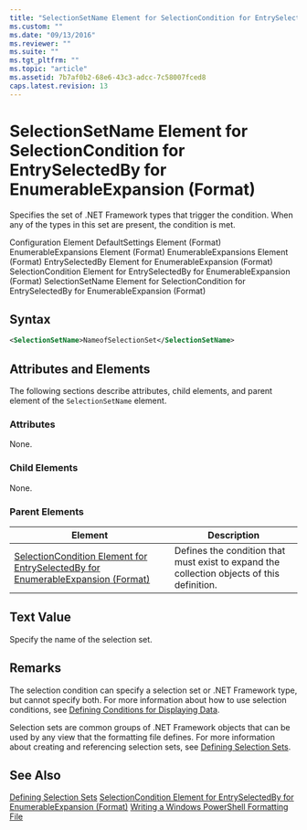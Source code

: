 ```yaml
---
title: "SelectionSetName Element for SelectionCondition for EntrySelectedBy for EnumerableExpansion (Format) | Microsoft Docs"
ms.custom: ""
ms.date: "09/13/2016"
ms.reviewer: ""
ms.suite: ""
ms.tgt_pltfrm: ""
ms.topic: "article"
ms.assetid: 7b7af0b2-68e6-43c3-adcc-7c58007fced8
caps.latest.revision: 13
---
```

# SelectionSetName Element for SelectionCondition for EntrySelectedBy for EnumerableExpansion (Format)
Specifies the set of .NET Framework types that trigger the condition. When any of the types in this set are present, the condition is met.

 Configuration Element
DefaultSettings Element (Format)
EnumerableExpansions Element (Format)
EnumerableExpansions Element (Format)
EntrySelectedBy Element for EnumerableExpansion (Format)
SelectionCondition Element for EntrySelectedBy for EnumerableExpansion (Format)
SelectionSetName Element for SelectionCondition for EntrySelectedBy for EnumerableExpansion (Format)

## Syntax

```xml
<SelectionSetName>NameofSelectionSet</SelectionSetName>
```

## Attributes and Elements
 The following sections describe attributes, child elements, and parent element of the `SelectionSetName` element.

### Attributes
 None.

### Child Elements
 None.

### Parent Elements

|Element|Description|
|-------------|-----------------|
|[SelectionCondition Element for EntrySelectedBy for EnumerableExpansion (Format)](./selectioncondition-element-for-entryselectedby-for-enumerableexpansion-format.md)|Defines the condition that must exist to expand the collection objects of this definition.|

## Text Value
 Specify the name of the selection set.

## Remarks
 The selection condition can specify a selection set or .NET Framework type, but cannot specify both. For more information about how to use selection conditions, see [Defining Conditions for Displaying Data](./defining-conditions-for-displaying-data.md).

 Selection sets are common groups of .NET Framework objects that can be used by any view that the formatting file defines. For more information about creating and referencing selection sets, see [Defining Selection Sets](./defining-selection-sets.md).

## See Also
 [Defining Selection Sets](./defining-selection-sets.md)
 [SelectionCondition Element for EntrySelectedBy for EnumerableExpansion (Format)](./selectioncondition-element-for-entryselectedby-for-enumerableexpansion-format.md)
 [Writing a Windows PowerShell Formatting File](./writing-a-windows-powershell-formatting-file.md)
